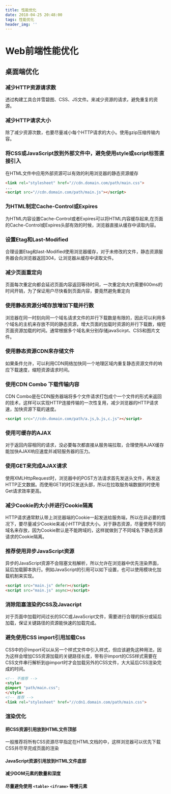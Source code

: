 ```yaml
---
title: 性能优化
date: 2018-04-25 20:48:00
tags: 性能优化
header_img: ''
---
```


# Web前端性能优化

## 桌面端优化

### 减少HTTP资源请求数

透过构建工具合并雪碧图、CSS、JS文件。来减少资源的请求，避免重复的资源。

### 减少HTTP请求大小
    
除了减少资源次数，也要尽量减小每个HTTP请求的大小。使用gzip压缩传输内容。

### 将CSS或JavaScript放到外部文件中，避免使用style或script标签直接引入

在HTML文件中应用外部资源可以有效的利用浏览器的静态资源缓存

``` html
<link rel="stylesheet" href="//cdn.domain.com/path/main.css">
...
<script src="//cdn.domain.com/path/main.js"></script>
```
### 为HTML制定Cache-Control或Expires

为HTML内容设置Cache-Control或者Expires可以将HTML内容缓存起来,在页面的Cache-Control或Expires头部有效的时候，浏览器直接从缓存中读取内容。

### 设置Etag和Last-Modified

合理设置Etag和last-Modified使用浏览器缓存，对于未修改的文件，静态资源服务器会向浏览器返回304，让浏览器从缓存中读取文件。

### 减少页面重定向

页面每次重定向都会延迟页面内容返回等待时间，一次重定向大约需要600ms的时间开销，为了保证用户尽快看到页面内容，要竟然避免重定向

### 使用静态资源分域存放增加下载并行数

浏览器在同一时刻向同一个域名请求文件的并行下载数是有限的，因此可以利用多个域名的主机来存放不同的静态资源，增大页面的加载时资源的并行下载数，缩短页面资源加载的时间。通常根据多个域名来分别存储javaScirpt、CSS和图片文件。

### 使用静态资源CDN来存储文件

如果条件允许，可以利用CDN网络加快同一个地理区域内重复静态资源文件的响应下载速度，缩短资源请求时间。

### 使用CDN Combo 下载传输内容

CDN Combo是在CDN服务器端将多个文件请求打包成个一个文件的形式来返回的技术，这样可以实现HTTP连接传输的一次性复用，减少浏览器的HTTP请求速，加快资源下载的速度。

```html
<script src="//cdn.domain.com/path/a.js,b.js,c.js"></script>
```

### 使用可缓存的AJAX

对于返回内容相同的请求，没必要每次都直接从服务端拉取，合理使用AJAX缓存能加快AJAX响应速度并减轻服务器的压力。

### 使用GET来完成AJAX请求

使用XMLHttpRequest时，浏览器中的POST方法请求首先发送头文件，再发送HTTP正文数据。而使用GET的时只发送头部，所以在拉取服务端数据的时使用Get请求效率更高。

### 减少Cookie的大小并进行Cookie隔离

HTTP请求通常默认带上浏览器端的Cookie一起发送给服务端，所以在非必要的情况下，要尽量减少Cookie来减小HTTP请求大小。对于静态资源，尽量使用不同的域名来存放，因为Cookie默认是不能跨域的，这样就做到了不同域名下静态资源请求的Cookie隔离。

### 推荐使用异步JavaScript资源

异步的JavaScript资源不会阻塞文档解析，所以允许在浏览器中优先渲染界面，延后加载脚本执行。例如JavaScript的引用可以如下设置，也可以使用模块化加载机制来实现。

```html
<script src="main.js" defer></script>
<script src="main.js" async></script>
```

### 消除阻塞渲染的CSS及Javacript

对于页面中加载时间过长的SCC或JavaScript文件，需要进行合理的拆分或延后加载，保证关键路径的资源能快速的加载完成。

### 避免使用CSS import引用加载Css

CSS中的＠import可以从另一个样式文件中引入样式，但应该避免这种用法，因为这样会增加CSS资源加载的关键路径长度，带有＠import的CSS样式需要在CSS文件串行解析到@import时才会加载另外的CSS文件，大大延后CSS渲染完成的时间。

```html
<!-- 不推荐 -->
<style>
@import "path/main.css";
</style>
<!-- 推荐 -->
<link rel="stylesheet" href="//cdn1.domain.com/path/main.css">
```

### 渲染优化

#### 把CSS资源引用放到HTML文件顶部

一般推荐将所有CSS资源尽早指定在HTML文档的<head>中，这样浏览器可以优先下载CSS并尽早完成页面的渲染

#### JavaScript资源引用放到HTML文件底部

#### 减少DOM元素的数量和深度

#### 尽量避免使用 `<table>` `<iframe>` 等慢元素
